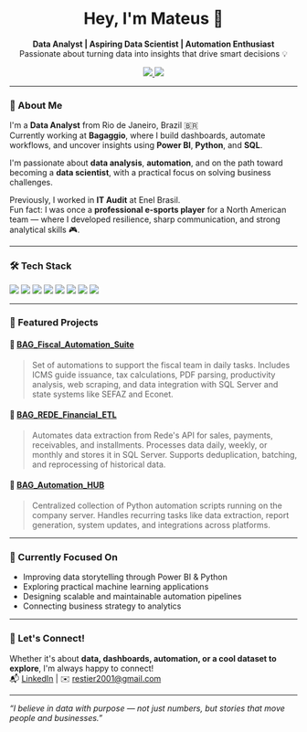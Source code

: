<h1 align="center">Hey, I'm Mateus 👋</h1>

<p align="center">
  <b>Data Analyst | Aspiring Data Scientist | Automation Enthusiast</b><br>
  Passionate about turning data into insights that drive smart decisions 💡
</p>

<p align="center">
  <a href="https://www.linkedin.com/in/mateus-restier" target="_blank">
    <img src="https://img.shields.io/badge/LinkedIn-Mateus%20Restier-blue?style=for-the-badge&logo=linkedin" />
  </a>
  <a href="mailto:restier2001@gmail.com">
    <img src="https://img.shields.io/badge/Gmail-restier2001@gmail.com-red?style=for-the-badge&logo=gmail&logoColor=white" />
  </a>
</p>

---

### 🧠 About Me

I'm a **Data Analyst** from Rio de Janeiro, Brazil 🇧🇷  
Currently working at **Bagaggio**, where I build dashboards, automate workflows, and uncover insights using **Power BI**, **Python**, and **SQL**.

I'm passionate about **data analysis**, **automation**, and on the path toward becoming a **data scientist**, with a practical focus on solving business challenges.

Previously, I worked in **IT Audit** at Enel Brasil.  
Fun fact: I was once a **professional e-sports player** for a North American team — where I developed resilience, sharp communication, and strong analytical skills 🎮.

---

### 🛠️ Tech Stack

<p align="left">
  <img src="https://img.shields.io/badge/Python-3670A0?style=for-the-badge&logo=python&logoColor=white" />
  <img src="https://img.shields.io/badge/Pandas-150458?style=for-the-badge&logo=pandas&logoColor=white" />
  <img src="https://img.shields.io/badge/Selenium-43B02A?style=for-the-badge&logo=selenium&logoColor=white" />
  <img src="https://img.shields.io/badge/SQL-025E8C?style=for-the-badge&logo=sqlite&logoColor=white" />
  <img src="https://img.shields.io/badge/Excel-217346?style=for-the-badge&logo=microsoft-excel&logoColor=white" />
  <img src="https://img.shields.io/badge/Power BI-F2C811?style=for-the-badge&logo=powerbi&logoColor=black" />
  <img src="https://img.shields.io/badge/Git-F05032?style=for-the-badge&logo=git&logoColor=white" />
  <img src="https://img.shields.io/badge/GitHub-181717?style=for-the-badge&logo=github&logoColor=white" />
</p>

---

### 🚀 Featured Projects

#### 🔹 [BAG_Fiscal_Automation_Suite](https://github.com/MateusRestier/BAG_Fiscal_Automation_Suite)
> Set of automations to support the fiscal team in daily tasks. Includes ICMS guide issuance, tax calculations, PDF parsing, productivity analysis, web scraping, and data integration with SQL Server and state systems like SEFAZ and Econet.

#### 🔹 [BAG_REDE_Financial_ETL](https://github.com/MateusRestier/BAG_REDE_Financial_ETL)
> Automates data extraction from Rede's API for sales, payments, receivables, and installments. Processes data daily, weekly, or monthly and stores it in SQL Server. Supports deduplication, batching, and reprocessing of historical data.

#### 🔹 [BAG_Automation_HUB](https://github.com/MateusRestier/BAG_Automation_HUB)
> Centralized collection of Python automation scripts running on the company server. Handles recurring tasks like data extraction, report generation, system updates, and integrations across platforms.

---

### 🎯 Currently Focused On

- Improving data storytelling through Power BI & Python  
- Exploring practical machine learning applications  
- Designing scalable and maintainable automation pipelines  
- Connecting business strategy to analytics

---

### 🤝 Let's Connect!

Whether it's about **data, dashboards, automation, or a cool dataset to explore**, I'm always happy to connect!  
📬 [LinkedIn](https://www.linkedin.com/in/mateus-restier) | ✉️ restier2001@gmail.com

---

_“I believe in data with purpose — not just numbers, but stories that move people and businesses.”_
